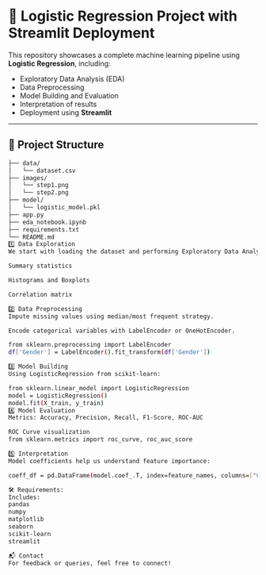 # 🚀 Logistic Regression Project with Streamlit Deployment

This repository showcases a complete machine learning pipeline using **Logistic Regression**, including:

- Exploratory Data Analysis (EDA)
- Data Preprocessing
- Model Building and Evaluation
- Interpretation of results
- Deployment using **Streamlit**

---

## 📁 Project Structure

```bash
├── data/
│   └── dataset.csv
├── images/
│   └── step1.png
│   └── step2.png
├── model/
│   └── logistic_model.pkl
├── app.py
├── eda_notebook.ipynb
├── requirements.txt
└── README.md
1️⃣ Data Exploration
We start with loading the dataset and performing Exploratory Data Analysis.

Summary statistics

Histograms and Boxplots

Correlation matrix

2️⃣ Data Preprocessing
Impute missing values using median/most frequent strategy.

Encode categorical variables with LabelEncoder or OneHotEncoder.

from sklearn.preprocessing import LabelEncoder
df['Gender'] = LabelEncoder().fit_transform(df['Gender'])

3️⃣ Model Building
Using LogisticRegression from scikit-learn:

from sklearn.linear_model import LogisticRegression
model = LogisticRegression()
model.fit(X_train, y_train)
4️⃣ Model Evaluation
Metrics: Accuracy, Precision, Recall, F1-Score, ROC-AUC

ROC Curve visualization
from sklearn.metrics import roc_curve, roc_auc_score

5️⃣ Interpretation
Model coefficients help us understand feature importance:

coeff_df = pd.DataFrame(model.coef_.T, index=feature_names, columns=["Coefficient"])

🛠 Requirements:
Includes:
pandas
numpy
matplotlib
seaborn
scikit-learn
streamlit

📬 Contact
For feedback or queries, feel free to connect!

